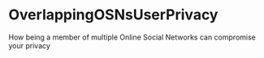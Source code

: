 # OverlappingOSNsUserPrivacy
How being a member of multiple Online Social Networks can compromise your privacy
